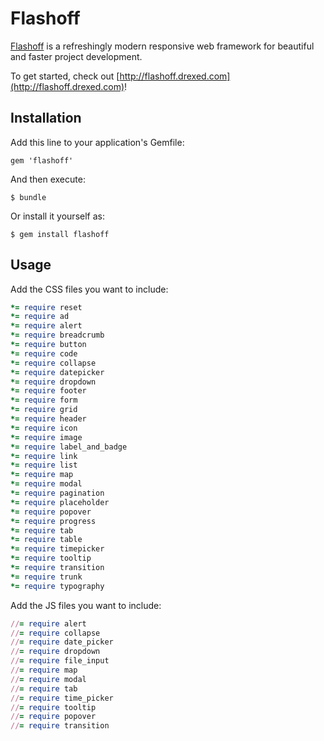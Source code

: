 # Flashoff

[Flashoff](http://flashoff.drexed.com) is a refreshingly modern responsive web framework for beautiful and faster project development.

To get started, check out [http://flashoff.drexed.com](http://flashoff.drexed.com)!

## Installation

Add this line to your application's Gemfile:

    gem 'flashoff'

And then execute:

    $ bundle

Or install it yourself as:

    $ gem install flashoff

## Usage

Add the CSS files you want to include:

```ruby
*= require reset
*= require ad
*= require alert
*= require breadcrumb
*= require button
*= require code
*= require collapse
*= require datepicker
*= require dropdown
*= require footer
*= require form
*= require grid
*= require header
*= require icon
*= require image
*= require label_and_badge
*= require link
*= require list
*= require map
*= require modal
*= require pagination
*= require placeholder
*= require popover
*= require progress
*= require tab
*= require table
*= require timepicker
*= require tooltip
*= require transition
*= require trunk
*= require typography
```

Add the JS files you want to include:

```ruby
//= require alert
//= require collapse
//= require date_picker
//= require dropdown
//= require file_input
//= require map
//= require modal
//= require tab
//= require time_picker
//= require tooltip
//= require popover
//= require transition
```